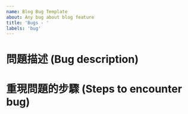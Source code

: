 ```yaml
---
name: Blog Bug Template
about: Any bug about blog feature
title: 'Bugs - '
labels: 'bug'
---
```


# 問題描述 (Bug description)

# 重現問題的步驟 (Steps to encounter bug)
